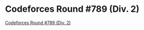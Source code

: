 # Codeforces Round #789 (Div. 2)
[Codeforces Round #789 (Div. 2)](https://aiwithcloud.com/2022/09/15/codeforces_round_789_div-_2/)